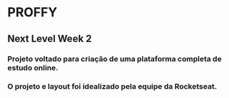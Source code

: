 # PROFFY
## Next Level Week 2

### Projeto voltado para criação de uma plataforma completa de estudo online.
### O projeto e layout foi idealizado pela equipe da Rocketseat.

